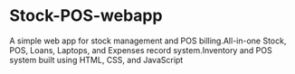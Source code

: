 # Stock-POS-webapp
A simple web app for stock management and POS billing.All-in-one Stock, POS, Loans, Laptops, and Expenses record system.Inventory and POS system built using HTML, CSS, and JavaScript
